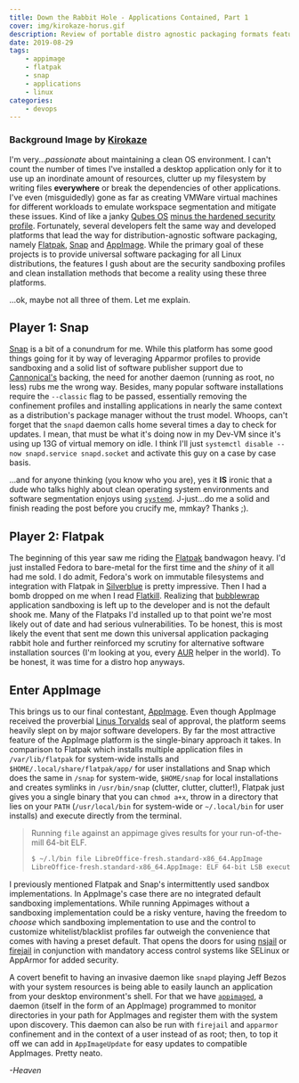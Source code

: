 ```yaml
---
title: Down the Rabbit Hole - Applications Contained, Part 1
cover: img/kirokaze-horus.gif
description: Review of portable distro agnostic packaging formats featuring Appimage.
date: 2019-08-29
tags:
    - appimage
    - flatpak
    - snap
    - applications
    - linux
categories:
    - devops
---
```

### Background Image by [Kirokaze](https://www.deviantart.com/kirokaze)

I'm very..._passionate_ about maintaining a clean OS environment. I can't count the number of times I've installed a desktop application only for it to use up an inordinate amount of resources, clutter up my filesystem by writing files **everywhere** or break the dependencies of other applications. I've even (misguidedly) gone as far as creating VMWare virtual machines for different workloads to emulate workspace segmentation and mitigate these issues. Kind of like a janky [Qubes OS](https://www.qubes-os.org/) [minus the hardened security profile](https://cve.mitre.org/cgi-bin/cvekey.cgi?keyword=vmware+code+execution).  Fortunately, several developers felt the same way and developed platforms that lead the way for distribution-agnostic software packaging, namely [Flatpak](https://www.flatpak.org/), [Snap](https://snapcraft.io/) and [AppImage](https://appimage.org/). While the primary goal of these projects is to provide universal software packaging for all Linux distributions, the features I gush about are the security sandboxing profiles and clean installation methods that become a reality using these three platforms.

...ok, maybe not all three of them. Let me explain.

## Player 1: Snap

[Snap](https://snapcraft.io/) is a bit of a conundrum for me. While this platform has some good things going for it by way of leveraging Apparmor profiles to provide sandboxing and a solid list of software publisher support due to [Cannonical's](https://canonical.com/) backing, the need for another daemon (running as root, no less) rubs me the wrong way. Besides, many popular software installations require the `--classic` flag to be passed, essentially removing the confinement profiles and installing applications in nearly the same context as a distribution's package manager without the trust model. Whoops, can't forget that the `snapd` daemon calls home several times a day to check for updates. I mean, that must be what it's doing now in my Dev-VM since it's using up 13G of virtual memory on idle. I think I'll just `systemctl disable --now snapd.service snapd.socket` and activate this guy on a case by case basis. 

...and for anyone thinking (you know who you are), yes it **IS** ironic that a dude who talks highly about clean operating system environments and software segmentation enjoys using [`systemd`](https://www.reddit.com/r/linux/comments/132gle/eli5_the_systemd_vs_initupstart_controversy/). J-just...do me a solid and finish reading the post before you crucify me, mmkay? Thanks ;).

## Player 2: Flatpak

The beginning of this year saw me riding the [Flatpak](https://www.flatpak.org/) bandwagon heavy. I'd just installed Fedora to bare-metal for the first time and the _shiny_ of it all had me sold. I do admit, Fedora's work on immutable filesystems and integration with Flatpak in [Silverblue](https://silverblue.fedoraproject.org/) is pretty impressive. Then I had a bomb dropped on me when I read [Flatkill](https://flatkill.org/). Realizing that [bubblewrap](https://github.com/projectatomic/) application sandboxing is left up to the developer and is not the default shook me. Many of the Flatpaks I'd installed up to that point we're most likely out of date and had serious vulnerabilities. To be honest, this is most likely the event that sent me down this universal application packaging rabbit hole and further reinforced my scrutiny for alternative software installation sources (I'm looking at you, every [AUR](https://thehackernews.com/2018/07/arch-linux-aur-malware.html) helper in the world). To be honest, it was time for a distro hop anyways.


## Enter AppImage

This brings us to our final contestant, [AppImage](https://appimage.org/). Even though AppImage received the proverbial [Linus Torvalds](https://www.britannica.com/biography/Linus-Torvalds) seal of approval, the platform seems heavily slept on by major software developers. By far the most attractive feature of the AppImage platform is the single-binary approach it takes. In comparison to Flatpak which installs multiple application files in `/var/lib/flatpak` for system-wide installs and `$HOME/.local/share/flatpak/app/` for user installations and Snap which does the same in `/snap` for system-wide, `$HOME/snap` for local installations and creates symlinks in `/usr/bin/snap` (clutter, clutter, clutter!), Flatpak just gives you a single binary that you can `chmod a+x`, throw in a directory that lies on your `PATH` (`/usr/local/bin` for system-wide or `~/.local/bin` for user installs) and execute directly from the terminal. 
> Running `file` against an appimage gives results for your run-of-the-mill 64-bit ELF.
> ```bash
> $ ~/.l/bin file LibreOffice-fresh.standard-x86_64.AppImage
> LibreOffice-fresh.standard-x86_64.AppImage: ELF 64-bit LSB executable, x86-64, version 1 (SYSV), dynamically linked, interpreter /lib64/ld-Linux-x86-64.so.2, for GNU/Linux 2.6.18, stripped
> ``` 

I previously mentioned Flatpak and Snap's intermittently used sandbox implementations. In AppImage's case there are no integrated default sandboxing implementations. While running Appimages without a sandboxing implementation could be a risky venture, having the freedom to _choose_  which sandboxing implementation to use and the control to customize whitelist/blacklist profiles far outweigh the convenience that comes with having a preset default. That opens the doors for using [nsjail](https://google.github.io/nsjail/) or [firejail](https://github.com/netblue30/firejail) in conjunction with mandatory access control systems like SELinux or AppArmor for added security. 

A covert benefit to having an invasive daemon like `snapd` playing Jeff Bezos with your system resources is being able to easily launch an application from your desktop environment's shell. For that we have [`appimaged`](https://github.com/AppImage/appimaged/), a daemon (itself in the form of an AppImage) programmed to monitor directories in your path for AppImages and register them with the system upon discovery. This daemon can also be run with `firejail` and `apparmor` confinement and in the context of a user instead of as root; then, to top it off we can add in `AppImageUpdate` for easy updates to compatible AppImages. Pretty neato.

*-Heaven*
